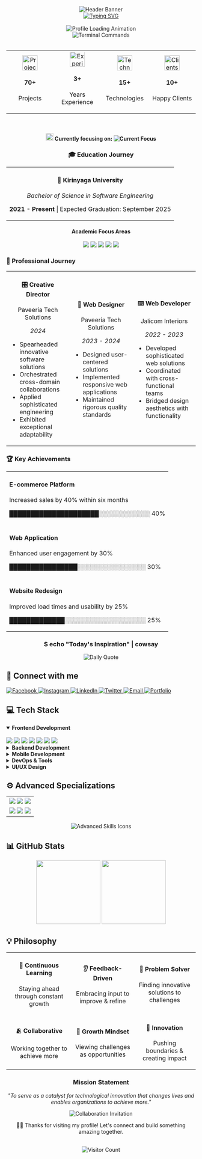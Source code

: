 <!-- Header Banner -->
<div align="center">
    <img src="https://capsule-render.vercel.app/api?type=waving&color=0FCCCE&height=100&section=header&text=Simon%20Wachira&fontSize=40&fontColor=FFFFFF" alt="Header Banner">
  </div>
  
  <!-- Animated Typing Name -->
  <div align="center">
    <a href="https://git.io/typing-svg">
      <img src="https://readme-typing-svg.demolab.com?font=Fira+Code&size=25&pause=1000&color=84C2C0&center=true&vCenter=true&width=435&height=25&lines=Welcome+to+My+Profile!;Hello+there!;My+name+is+Simon+Wachira" alt="Typing SVG">
    </a>
  </div>
  
  <br>
  
  <!-- About Me -->
  <div align="center">
    <img src="https://readme-typing-svg.herokuapp.com?font=JetBrains+Mono&size=24&duration=2000&pause=500&color=0FCCCE&center=true&vCenter=true&width=500&lines=~/simon/about.me;Loading+profile+data...;Initialization+complete!" alt="Profile Loading Animation">
    <div align="center">
      <img src="https://readme-typing-svg.herokuapp.com?font=JetBrains+Mono&size=22&duration=4000&pause=500&color=0FCCCE&center=true&vCenter=true&width=900&lines=%24+whoami;Passionate+software+engineer+crafting+clean+%26+efficient+code;%24+cat+about.me;A+Specialist+with+experience+in+frontend%2C+backend%2C+mobile+apps;%24+./expertise.sh" alt="Terminal Commands">
    </div>
  </div>
  
  <br>
  
  <!-- Quick Stats -->
  <div align="center">
    <table align="center" width="100%" border="0" cellspacing="0" cellpadding="0">
      <tr>
        <td align="center" width="25%">
          <img src="https://raw.githubusercontent.com/Tarikul-Islam-Anik/Animated-Fluent-Emojis/master/Emojis/Objects/Laptop.png" width="40" height="40" alt="Projects">
          <h4>70+</h4>
          <p>Projects</p>
        </td>
        <td align="center" width="25%">
          <img src="https://raw.githubusercontent.com/Tarikul-Islam-Anik/Animated-Fluent-Emojis/master/Emojis/Hand%20gestures/Victory%20Hand.png" width="40" height="40" alt="Experience">
          <h4>3+</h4>
          <p>Years Experience</p>
        </td>
        <td align="center" width="25%">
          <img src="https://raw.githubusercontent.com/Tarikul-Islam-Anik/Animated-Fluent-Emojis/master/Emojis/Objects/Bookmark%20Tabs.png" width="40" height="40" alt="Technologies">
          <h4>15+</h4>
          <p>Technologies</p>
        </td>
        <td align="center" width="25%">
          <img src="https://raw.githubusercontent.com/Tarikul-Islam-Anik/Animated-Fluent-Emojis/master/Emojis/Hand%20gestures/Handshake.png" width="40" height="40" alt="Clients">
          <h4>10+</h4>
          <p>Happy Clients</p>
        </td>
      </tr>
    </table>
  </div>
  
  <br>
  
  <!-- Current Focus -->
  <div align="center">
    <h4>
      <img src="https://raw.githubusercontent.com/Tarikul-Islam-Anik/Animated-Fluent-Emojis/master/Emojis/Objects/Magnifying%20Glass%20Tilted%20Right.png" width="20" height="20" alt="Current Focus">
      <b>Currently focusing on:</b>
      <img src="https://readme-typing-svg.herokuapp.com?font=Fira+Code&size=14&duration=3000&pause=1000&color=0FCCCE&center=true&vCenter=true&width=250&lines=Cloud+Architecture;React+Native+Development;UI%2FUX+Design;Machine+Learning" alt="Current Focus">
    </h4>
  </div>
  
  <!-- Education Section with Timeline -->
  <h3 align="center">🎓 Education Journey</h3>
  
  <div align="center">
    <table>
      <tr>
        <td>
          <div align="center">
            <h4>🏫 Kirinyaga University</h4>
            <p><i>Bachelor of Science in Software Engineering</i></p>
            <p><b>2021 - Present</b> | Expected Graduation: September 2025</p>
          </div>
        </td>
      </tr>
    </table>
  </div>
  
  <div align="center">
    <h4>Academic Focus Areas</h4>
    <img src="https://img.shields.io/badge/Algorithms-0FCCCE?style=for-the-badge&logoColor=white" />
    <img src="https://img.shields.io/badge/Data_Structures-0FCCCE?style=for-the-badge&logoColor=white" />
    <img src="https://img.shields.io/badge/Dev_Methodologies-0FCCCE?style=for-the-badge&logoColor=white" />
    <img src="https://img.shields.io/badge/Cloud_Computing-0FCCCE?style=for-the-badge&logoColor=white" />
    <img src="https://img.shields.io/badge/System_Architecture-0FCCCE?style=for-the-badge&logoColor=white" />
  </div>
  
  <!-- Experience Timeline with Cards -->
  <h3>💼 Professional Journey</h3>
  
  <div align="center">
    <!-- Timeline style with cards -->
    <table>
      <tr>
        <td align="center" width="33%">
          <h4>🎛️ Creative Director</h4>
          <p>Paveeria Tech Solutions</p>
          <p><i>2024</i></p>
          <ul align="left">
            <li>Spearheaded innovative software solutions</li>
            <li>Orchestrated cross-domain collaborations</li>
            <li>Applied sophisticated engineering</li>
            <li>Exhibited exceptional adaptability</li>
          </ul>
        </td>
        <td align="center" width="33%">
          <h4>🎨 Web Designer</h4>
          <p>Paveeria Tech Solutions</p>
          <p><i>2023 - 2024</i></p>
          <ul align="left">
            <li>Designed user-centered solutions</li>
            <li>Implemented responsive web applications</li>
            <li>Maintained rigorous quality standards</li>
          </ul>
        </td>
        <td align="center" width="33%">
          <h4>⌨️ Web Developer</h4>
          <p>Jalicom Interiors</p>
          <p><i>2022 - 2023</i></p>
          <ul align="left">
            <li>Developed sophisticated web solutions</li>
            <li>Coordinated with cross-functional teams</li>
            <li>Bridged design aesthetics with functionality</li>
          </ul>
        </td>
      </tr>
    </table>
  </div>
  
  <!-- Key Achievements with Text-Based Progress -->
  <h3>🏆 Key Achievements</h3>
  
  <table>
    <tr>
      <td>
        <div>
          <h4>E-commerce Platform</h4>
          <p>Increased sales by 40% within six months</p>
          <p>█████████████████████░░░░░░░░░░░░ 40%</p>
        </div>
      </td>
    </tr>
    <tr>
      <td>
        <div>
          <h4>Web Application</h4>
          <p>Enhanced user engagement by 30%</p>
          <p>████████████████░░░░░░░░░░░░░░░░ 30%</p>
        </div>
      </td>
    </tr>
    <tr>
      <td>
        <div>
          <h4>Website Redesign</h4>
          <p>Improved load times and usability by 25%</p>
          <p>█████████████░░░░░░░░░░░░░░░░░░░ 25%</p>
        </div>
      </td>
    </tr>
  </table>
  
  <!-- Daily Quote with Terminal Style -->
  <div align="center">
    <h3>$ echo "Today's Inspiration" | cowsay</h3>
    <img src="https://quotes-github-readme.vercel.app/api?type=horizontal&theme=tokyonight" alt="Daily Quote">
  </div>
  
  <!-- Connect Block with Teal Terminal Style -->
  <h2>📡 Connect with me</h2>
  
  <div align="left">
    <a href="https://www.facebook.com/profile.php?id=100071584461977">
      <img src="https://img.shields.io/badge/Facebook-0FCCCE?style=for-the-badge&logo=facebook&logoColor=white" alt="Facebook">
    </a>
    <a href="https://instagram.com/its__wachira">
      <img src="https://img.shields.io/badge/Instagram-0FCCCE?style=for-the-badge&logo=instagram&logoColor=white" alt="Instagram">
    </a>
    <a href="https://www.linkedin.com/in/simon-wachira-680b88268">
      <img src="https://img.shields.io/badge/LinkedIn-0FCCCE?style=for-the-badge&logo=linkedin&logoColor=white" alt="LinkedIn">
    </a>
    <a href="https://twitter.com/@_its_wachira">
      <img src="https://img.shields.io/badge/Twitter-0FCCCE?style=for-the-badge&logo=twitter&logoColor=white" alt="Twitter">
    </a>
    <a href="mailto:simonwachira7318@gmail.com">
      <img src="https://img.shields.io/badge/Email-0FCCCE?style=for-the-badge&logo=gmail&logoColor=white" alt="Email">
    </a>
    <a href="https://itswachira.netlify.app/">
      <img src="https://img.shields.io/badge/Portfolio-0FCCCE?style=for-the-badge&logo=Safari&logoColor=white" alt="Portfolio">
    </a>
  </div>
  
  <!-- Tech Stack with Neon Icons -->
  <h2>💻 Tech Stack</h2>
  
  <details open>
  <summary><b>Frontend Development</b></summary>
  <br>
  <div align="left">
    <img src="https://img.shields.io/badge/React-0FCCCE?style=for-the-badge&logo=react&logoColor=black" />
    <img src="https://img.shields.io/badge/Next.js-0FCCCE?style=for-the-badge&logo=next.js&logoColor=black" />
    <img src="https://img.shields.io/badge/TypeScript-0FCCCE?style=for-the-badge&logo=typescript&logoColor=black" />
    <img src="https://img.shields.io/badge/JavaScript-0FCCCE?style=for-the-badge&logo=javascript&logoColor=black" />
    <img src="https://img.shields.io/badge/HTML5-0FCCCE?style=for-the-badge&logo=html5&logoColor=black" />
    <img src="https://img.shields.io/badge/CSS3-0FCCCE?style=for-the-badge&logo=css3&logoColor=black" />
    <img src="https://img.shields.io/badge/Tailwind_CSS-0FCCCE?style=for-the-badge&logo=tailwind-css&logoColor=black" />
  </div>
  </details>
  
  <details>
  <summary><b>Backend Development</b></summary>
  <br>
  <div align="left">
    <img src="https://img.shields.io/badge/Python-0FCCCE?style=for-the-badge&logo=python&logoColor=black" />
    <img src="https://img.shields.io/badge/Node.js-0FCCCE?style=for-the-badge&logo=node.js&logoColor=black" />
    <img src="https://img.shields.io/badge/PHP-0FCCCE?style=for-the-badge&logo=php&logoColor=black" />
    <img src="https://img.shields.io/badge/C%23-0FCCCE?style=for-the-badge&logo=c-sharp&logoColor=black" />
    <img src="https://img.shields.io/badge/Java-0FCCCE?style=for-the-badge&logo=java&logoColor=black" />
    <img src="https://img.shields.io/badge/Ruby-0FCCCE?style=for-the-badge&logo=ruby&logoColor=black" />
    <img src="https://img.shields.io/badge/Go-0FCCCE?style=for-the-badge&logo=go&logoColor=black" />
    <img src="https://img.shields.io/badge/MySQL-0FCCCE?style=for-the-badge&logo=mysql&logoColor=black" />
  </div>
  </details>
  
  <details>
  <summary><b>Mobile Development</b></summary>
  <br>
  <div align="left">
    <img src="https://img.shields.io/badge/React_Native-0FCCCE?style=for-the-badge&logo=react&logoColor=black" />
    <img src="https://img.shields.io/badge/Flutter-0FCCCE?style=for-the-badge&logo=flutter&logoColor=black" />
  </div>
  </details>
  
  <details>
  <summary><b>DevOps & Tools</b></summary>
  <br>
  <div align="left">
    <img src="https://img.shields.io/badge/Docker-0FCCCE?style=for-the-badge&logo=docker&logoColor=black" />
    <img src="https://img.shields.io/badge/Kubernetes-0FCCCE?style=for-the-badge&logo=kubernetes&logoColor=black" />
    <img src="https://img.shields.io/badge/Git-0FCCCE?style=for-the-badge&logo=git&logoColor=black" />
    <img src="https://img.shields.io/badge/GitHub-0FCCCE?style=for-the-badge&logo=github&logoColor=black" />
    <img src="https://img.shields.io/badge/CI/CD-0FCCCE?style=for-the-badge&logo=github-actions&logoColor=black" />
  </div>
  </details>
  
  <details>
  <summary><b>UI/UX Design</b></summary>
  <br>
  <div align="left">
    <img src="https://img.shields.io/badge/Figma-0FCCCE?style=for-the-badge&logo=figma&logoColor=black" />
    <img src="https://img.shields.io/badge/Canva-0FCCCE?style=for-the-badge&logo=canva&logoColor=black" />
    <img src="https://img.shields.io/badge/Adobe_Photoshop-0FCCCE?style=for-the-badge&logo=adobe-photoshop&logoColor=black" />
  </div>
  </details>
  
  <!-- Advanced Skills with Hexagonal Grid -->
  <h2>⚙️ Advanced Specializations</h2>
  
  <div align="center">
    <table>
      <tr>
        <td>
          <div align="center">
            <img src="https://img.shields.io/badge/Microservices-0FCCCE?style=for-the-badge&logo=microservices&logoColor=white" />
            <img src="https://img.shields.io/badge/Cloud_Computing-0FCCCE?style=for-the-badge&logo=icloud&logoColor=white" />
            <img src="https://img.shields.io/badge/Agile_Methods-0FCCCE?style=for-the-badge&logo=agile&logoColor=white" />
          </div>
        </td>
      </tr>
      <tr>
        <td>
          <div align="center">
            <img src="https://img.shields.io/badge/CI/CD_Pipelines-0FCCCE?style=for-the-badge&logo=github-actions&logoColor=white" />
            <img src="https://img.shields.io/badge/Backend_Architecture-0FCCCE?style=for-the-badge&logo=backend&logoColor=white" />
            <img src="https://img.shields.io/badge/Performance_Optimization-0FCCCE?style=for-the-badge&logo=performance&logoColor=white" />
          </div>
        </td>
      </tr>
    </table>
  </div>
  
  <div align="center">
    <img src="https://skillicons.dev/icons?i=kubernetes,docker,aws,gcp,azure,nginx&theme=light" alt="Advanced Skills Icons" />
  </div>
  
  <!-- GitHub Stats with Teal Theme -->
  <h2>📊 GitHub Stats</h2>
  
  <div align="center">
    <img src="https://github-readme-stats.vercel.app/api?username=Simonwachira7318&show_icons=true&theme=tokyonight&hide_border=true&title_color=0FCCCE&icon_color=0FCCCE&text_color=FFFFFF&bg_color=0D1117" height="170px"/>
    <img src="https://github-readme-streak-stats.herokuapp.com/?user=Simonwachira7318&theme=tokyonight&hide_border=true&background=0D1117&stroke=0FCCCE&ring=0FCCCE&fire=0FCCCE&currStreakNum=FFFFFF&sideNums=0FCCCE&currStreakLabel=0FCCCE&sideLabels=0FCCCE&dates=FFFFFF" height="170px"/>
  </div>
  
  <!-- Philosophy with Visual Elements -->
  <h2>💡 Philosophy</h2>
  
  <div align="center">
    <table>
      <tr>
        <td align="center">
          <h4>🧠 Continuous Learning</h4>
          <p>Staying ahead through constant growth</p>
        </td>
        <td align="center">
          <h4>👂 Feedback-Driven</h4>
          <p>Embracing input to improve & refine</p>
        </td>
        <td align="center">
          <h4>🧩 Problem Solver</h4>
          <p>Finding innovative solutions to challenges</p>
        </td>
      </tr>
      <tr>
        <td align="center">
          <h4>🫂 Collaborative</h4>
          <p>Working together to achieve more</p>
        </td>
        <td align="center">
          <h4>💪 Growth Mindset</h4>
          <p>Viewing challenges as opportunities</p>
        </td>
        <td align="center">
          <h4>🚀 Innovation</h4>
          <p>Pushing boundaries & creating impact</p>
        </td>
      </tr>
    </table>
  </div>
  
  <div align="center">
    <h3>Mission Statement</h3>
    <p><i>"To serve as a catalyst for technological innovation that changes lives and enables organizations to achieve more."</i></p>
    <img src="https://readme-typing-svg.herokuapp.com?font=JetBrains+Mono&size=18&duration=3000&pause=1000&color=0FCCCE&center=true&vCenter=true&width=600&lines=Let's+collaborate+and+build+something+amazing+together!" alt="Collaboration Invitation">
  </div>
  
  <!-- Footer with Animation -->
  <div align="center">
    <p>👨‍💻 Thanks for visiting my profile! Let's connect and build something amazing together.</p>
  </div>
  
<br>
<!-- Visitor Count -->
<div align="center">
  <img src="https://profile-counter.glitch.me/Simonwachira7318/count.svg" alt="Visitor Count">
</div>
